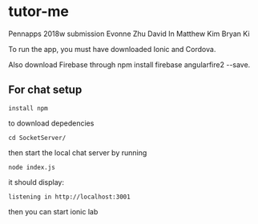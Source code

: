 # tutor-me
Pennapps 2018w submission
Evonne Zhu
David In
Matthew Kim
Bryan Ki


To run the app, you must have downloaded Ionic and Cordova.

Also download Firebase through npm install firebase angularfire2 --save.

## For chat setup


```
install npm
```
to download depedencies

```
cd SocketServer/
```
then start the local chat server by running 
```
node index.js
```
it should display: 
```
listening in http://localhost:3001
```
then you can start ionic lab
